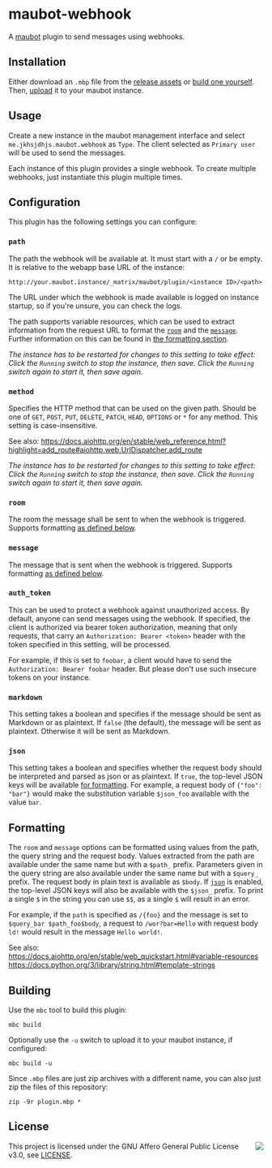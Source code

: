 # maubot-webhook
A [maubot](https://github.com/maubot/maubot) plugin to send messages using webhooks.


## Installation
Either download an `.mbp` file from the [release assets](https://github.com/jkhsjdhjs/maubot-webhook/releases) or [build one yourself](#building).
Then, [upload](https://docs.mau.fi/maubot/usage/basic.html#uploading-plugins) it to your maubot instance.


## Usage
Create a new instance in the maubot management interface and select `me.jkhsjdhjs.maubot.webhook` as `Type`.
The client selected as `Primary user` will be used to send the messages.

Each instance of this plugin provides a single webhook.
To create multiple webhooks, just instantiate this plugin multiple times.


## Configuration
This plugin has the following settings you can configure:


### `path`
The path the webhook will be available at.
It must start with a `/` or be empty.
It is relative to the webapp base URL of the instance:

```
http://your.maubot.instance/_matrix/maubot/plugin/<instance ID>/<path>
```

The URL under which the webhook is made available is logged on instance startup, so if you're unsure, you can check the logs.

The path supports variable resources, which can be used to extract information from the request URL to format the [`room`](#room) and the [`message`](#message).
Further information on this can be found in [the formatting section](#formatting).

*The instance has to be restarted for changes to this setting to take effect:
Click the `Running` switch to stop the instance, then save. Click the `Running` switch again to start it, then save again.*


### `method`
Specifies the HTTP method that can be used on the given path.
Should be one of `GET`, `POST`, `PUT`, `DELETE`, `PATCH`, `HEAD`, `OPTIONS` or `*` for any method.
This setting is case-insensitive.

See also: https://docs.aiohttp.org/en/stable/web_reference.html?highlight=add_route#aiohttp.web.UrlDispatcher.add_route

*The instance has to be restarted for changes to this setting to take effect:
Click the `Running` switch to stop the instance, then save. Click the `Running` switch again to start it, then save again.*


### `room`
The room the message shall be sent to when the webhook is triggered.
Supports formatting [as defined below](#formatting).


### `message`
The message that is sent when the webhook is triggered.
Supports formatting [as defined below](#formatting).


### `auth_token`
This can be used to protect a webhook against unauthorized access.
By default, anyone can send messages using the webhook.
If specified, the client is authorized via bearer token authorization, meaning that only requests, that carry an `Authorization: Bearer <token>` header with the token specified in this setting, will be processed.

For example, if this is set to `foobar`, a client would have to send the `Authorization: Bearer foobar` header.
But please don't use such insecure tokens on your instance.


### `markdown`
This setting takes a boolean and specifies if the message should be sent as Markdown or as plaintext.
If `false` (the default), the message will be sent as plaintext.
Otherwise it will be sent as Markdown.


### `json`
This setting takes a boolean and specifies whether the request body should be interpreted and parsed as json or as plaintext.
If `true`, the top-level JSON keys will be available [for formatting](#formatting).
For example, a request body of `{"foo": "bar"}` would make the substitution variable `$json_foo` available with the value `bar`.


## Formatting
The `room` and `message` options can be formatted using values from the path, the query string and the request body.
Values extracted from the path are available under the same name but with a `$path_` prefix.
Parameters given in the query string are also available under the same name but with a `$query_` prefix.
The request body in plain text is available as `$body`.
If [`json`](#json) is enabled, the top-level JSON keys will also be available with the `$json_` prefix.
To print a single `$` in the string you can use `$$`, as a single `$` will result in an error.

For example, if the `path` is specified as `/{foo}` and the message is set to `$query_bar $path_foo$body`, a request to `/wor?bar=Hello` with request body `ld!` would result in the message `Hello world!`.

See also:  
https://docs.aiohttp.org/en/stable/web_quickstart.html#variable-resources  
https://docs.python.org/3/library/string.html#template-strings


## Building
Use the `mbc` tool to build this plugin:
```
mbc build
```
Optionally use the `-u` switch to upload it to your maubot instance, if configured:
```
mbc build -u
```

Since `.mbp` files are just zip archives with a different name, you can also just zip the files of this repository:
```
zip -9r plugin.mbp *
```


## License
<img align="right" src="https://www.gnu.org/graphics/agplv3-155x51.png"/>

This project is licensed under the GNU Affero General Public License v3.0, see [LICENSE](LICENSE).
